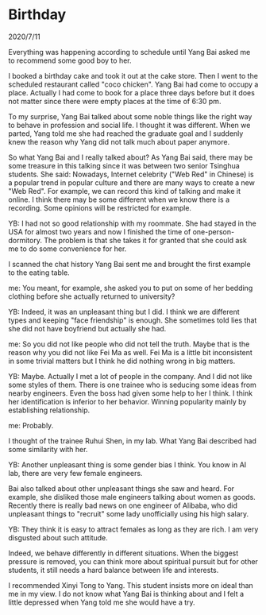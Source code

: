 # Birthday
2020/7/11

Everything was happening according to schedule until Yang Bai asked me to recommend
some good boy to her.

I booked a birthday cake and took it out at the cake store. Then I went to
the scheduled restaurant called "coco chicken". Yang Bai had come to occupy
a place. Actually I had come to book for a place three days before but it does not
matter since there were empty places at the time of 6:30 pm.

To my surprise, Yang Bai talked about some noble things like the right way to behave
in profession and social life. I thought it was different.  When we parted, Yang told
me she had reached the graduate goal and I suddenly knew the reason why Yang did not
talk much about paper anymore.

So what Yang Bai and I really talked about? As Yang Bai said, there may be some
treasure in this talking since it was between two senior Tsinghua students.
She said: Nowadays, Internet celebrity ("Web Red" in Chinese) is a popular trend in popular culture and there are many ways to create a new "Web Red". For example, we can record this
kind of talking and make it online. I think there may be some different when we know there
is a recording. Some opinions will be restricted for example.

YB: I had not so good relationship with my roommate. She had stayed in the USA for almost two years
and now I finished the time of one-person-dormitory. The problem is that she takes it
for granted that she could ask me to do some convenience for her.

I scanned the chat history Yang Bai sent me and brought the first example to the eating table.

me: You meant, for example, she asked you to put on some of her bedding clothing before she actually
returned to university?

YB: Indeed, it was an unpleasant thing but I did. I think we are different types and keeping "face friendship" is enough. She sometimes told lies that she did not have boyfriend but actually she had.

me: So you did not like people who did not tell the truth. Maybe that is the reason why you did not
like Fei Ma as well. Fei Ma is a little bit inconsistent in some trivial matters but I think he did
nothing wrong in big matters.

YB: Maybe. Actually I met a lot of people in the company. And I did not like some styles of them.
There is one trainee who is seducing some ideas from nearby engineers. Even the boss had given some
help to her I think. I think her identification is inferior to her behavior. Winning popularity mainly
by establishing relationship.

me: Probably.

I thought of the trainee Ruhui Shen, in my lab. What Yang Bai described had some similarity with her.

YB: Another unpleasant thing is some gender bias I think. You know in AI lab, there are very few female
engineers.

Bai also talked about other unpleasant things she saw and heard.
For example, she disliked those male engineers talking about women
as goods. Recently there is really bad news on one engineer of Alibaba,
who did unpleasant things to "recruit" some lady unofficially using his high salary. 

YB: They think it is easy to attract females as long as they are rich. I am
very disgusted about such attitude.

Indeed, we behave differently in different situations. When the biggest pressure
is removed, you can think more about spiritual pursuit but for other students,
it still needs a hard balance between life and interests.

I recommended Xinyi Tong to Yang. This student insists more on ideal than me in my view.
I do not know what Yang Bai is thinking about and I felt a little depressed when Yang told
me she would have a try.